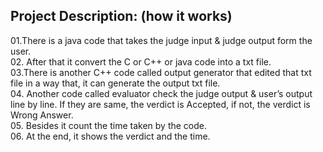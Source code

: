 <h2>Project Description: (how it works)</h2>
01.There is a java code that takes the judge input & judge output form the
user.<br>
02. After that it convert the C or C++ or java code into a txt file.<br>
03.There is another C++ code called output generator that edited that txt file
in a way that, it can generate the output txt file.<br>
04. Another code called evaluator check the judge output & user’s output line
by line. If they are same, the verdict is Accepted, if not, the verdict is
Wrong Answer. <br>
05. Besides it count the time taken by the code.<br>
06. At the end, it shows the verdict and the time.<br>
